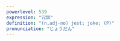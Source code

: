 ```yaml
---
powerlevel: 539
expression: "冗談"
definition: "(n,adj-no) jest; joke; (P)"
pronunciation: "じょうだん"
---
```

